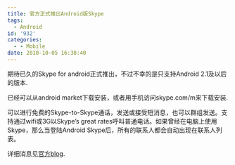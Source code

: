 ```yaml
---
title: 官方正式推出Android版Skype
tags:
  - Android
id: '932'
categories:
  - - Mobile
date: 2010-10-05 16:38:40
---
```


期待已久的Skype for android正式推出，不过不幸的是只支持Android 2.1及以后的版本.
<!-- more -->
已经可以从android market下载安装，或者用手机访问skype.com/m来下载安装.

可以进行免费的Skype-to-Skype通话，发送或接受短消息，也可以群组发送。支持通过wifi或3G以Skype’s great rates呼叫普通电话。如果曾经在电脑上使用Skype，那么当登陆Android Skype后，所有的联系人都会自动出现在联系人列表。

详细消息见[官方blog](http://blogs.skype.com/en/2010/10/android.html?cm_mmc=socialmtwitter-_-globalintlen-_-skype-_-androidannouncement).